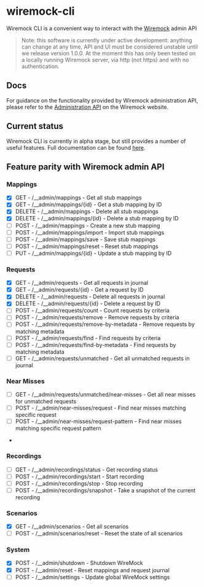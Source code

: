 # wiremock-cli

Wiremock CLI is a convenient way to interact with the [Wiremock](https://github.com/wiremock/wiremock) admin API

> Note: this software is currently under active development: anything can change at any time, API and UI must be
> considered unstable until we release version 1.0.0. At the moment this has only been tested on a locally running 
> Wiremock server, via http (not https) and with no authentication.

## Docs

For guidance on the functionality provided by Wiremock administration API, please refer to
the [Administration API](https://wiremock.org/docs/standalone/administration/) on the Wiremock website.

## Current status

Wiremock CLI is currently in alpha stage, but still provides a number of useful features.  Full documentation can be
found [here](docs/wm.md).

## Feature parity with Wiremock admin API

### Mappings
* [x] GET - /__admin/mappings - Get all stub mappings
* [x] GET - /__admin/mappings/{id} - Get a stub mapping by ID
* [x] DELETE - /__admin/mappings - Delete all stub mappings
* [x] DELETE - /__admin/mappings/{id} - Delete a stub mapping by ID
* [ ] POST - /__admin/mappings - Create a new stub mapping
* [ ] POST - /__admin/mappings/import - Import stub mappings
* [ ] POST - /__admin/mappings/save - Save stub mappings
* [ ] POST - /__admin/mappings/reset - Reset stub mappings
* [ ] PUT - /__admin/mappings/{id} - Update a stub mapping by ID

### Requests
* [x] GET - /__admin/requests - Get all requests in journal
* [x] GET - /__admin/requests/{id} - Get a request by ID
* [x] DELETE - /__admin/requests - Delete all requests in journal
* [x] DELETE - /__admin/requests/{id} - Delete a request by ID
* [ ] POST - /__admin/requests/count - Count requests by criteria
* [ ] POST - /__admin/requests/remove - Remove requests by criteria
* [ ] POST - /__admin/requests/remove-by-metadata - Remove requests by matching metadata
* [ ] POST - /__admin/requests/find - Find requests by criteria
* [ ] POST - /__admin/requests/find-by-metadata - Find requests by matching metadata
* [ ] GET - /__admin/requests/unmatched - Get all unmatched requests in journal

### Near Misses
* [ ] GET - /__admin/requests/unmatched/near-misses - Get all near misses for unmatched requests
* [ ] POST - /__admin/near-misses/request - Find near misses matching specific request
* [ ] POST - /__admin/near-misses/request-pattern - Find near misses matching specific request pattern
* 
### Recordings
* [ ] GET - /__admin/recordings/status - Get recording status
* [ ] POST - /__admin/recordings/start - Start recording
* [ ] POST - /__admin/recordings/stop - Stop recording
* [ ] POST - /__admin/recordings/snapshot - Take a snapshot of the current recording

### Scenarios
* [x] GET - /__admin/scenarios - Get all scenarios
* [ ] POST - /__admin/scenarios/reset - Reset the state of all scenarios

### System
* [x] POST - /__admin/shutdown - Shutdown WireMock
* [x] POST - /__admin/reset - Reset mappings and request journal
* [ ] POST - /__admin/settings - Update global WireMock settings
